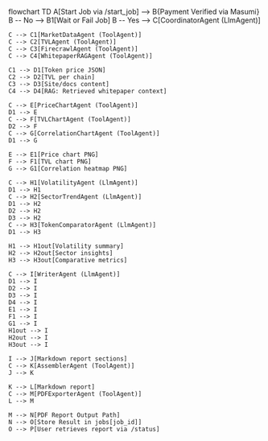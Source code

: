flowchart TD
    A[Start Job via /start_job] --> B{Payment Verified via Masumi}
    B -- No --> B1[Wait or Fail Job]
    B -- Yes --> C[CoordinatorAgent (LlmAgent)]

    C --> C1[MarketDataAgent (ToolAgent)]
    C --> C2[TVLAgent (ToolAgent)]
    C --> C3[FirecrawlAgent (ToolAgent)]
    C --> C4[WhitepaperRAGAgent (ToolAgent)]

    C1 --> D1[Token price JSON]
    C2 --> D2[TVL per chain]
    C3 --> D3[Site/docs content]
    C4 --> D4[RAG: Retrieved whitepaper context]

    C --> E[PriceChartAgent (ToolAgent)]
    D1 --> E
    C --> F[TVLChartAgent (ToolAgent)]
    D2 --> F
    C --> G[CorrelationChartAgent (ToolAgent)]
    D1 --> G

    E --> E1[Price chart PNG]
    F --> F1[TVL chart PNG]
    G --> G1[Correlation heatmap PNG]

    C --> H1[VolatilityAgent (LlmAgent)]
    D1 --> H1
    C --> H2[SectorTrendAgent (LlmAgent)]
    D1 --> H2
    D2 --> H2
    D3 --> H2
    C --> H3[TokenComparatorAgent (LlmAgent)]
    D1 --> H3

    H1 --> H1out[Volatility summary]
    H2 --> H2out[Sector insights]
    H3 --> H3out[Comparative metrics]

    C --> I[WriterAgent (LlmAgent)]
    D1 --> I
    D2 --> I
    D3 --> I
    D4 --> I
    E1 --> I
    F1 --> I
    G1 --> I
    H1out --> I
    H2out --> I
    H3out --> I

    I --> J[Markdown report sections]
    C --> K[AssemblerAgent (ToolAgent)]
    J --> K

    K --> L[Markdown report]
    C --> M[PDFExporterAgent (ToolAgent)]
    L --> M

    M --> N[PDF Report Output Path]
    N --> O[Store Result in jobs[job_id]]
    O --> P[User retrieves report via /status]